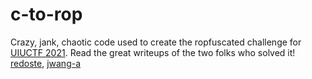 # c-to-rop

Crazy, jank, chaotic code used to create the ropfuscated challenge for [UIUCTF 2021](https://2021.uiuc.tf/). Read the great writeups of the two folks who solved it! [redoste](https://redoste.xyz/2021/08/03/write-up-uiuctf-2021-ropfuscated/), [jwang-a](https://hackmd.io/@M30W/UIUCTF2021-Ropfuscated-Writeup)

